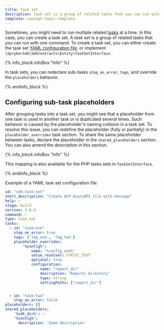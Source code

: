 ```yaml
---
title: Task set
description: Task set is a group of related tasks that you can run with one command.
template: concept-topic-template
---
```

Sometimes, you might need to run multiple related [tasks](/docs/sdk/dev/task.html) at a time. In this case, you can create a task set. A *task set* is a group of related tasks that you can run with one command. To create a task set, you can either create the task set [YAML configuration file](/docs/sdk/dev/task.html#task-yaml-configuration-file), or implement `\SprykerSdk\SdkContracts\Entity\TaskSetInterface`.

{% info_block infoBox "Info" %}

In task sets, you can redeclare sub-tasks `stop_on_error`, `tags`, and override the `placeholders` behavior.

{% endinfo_block %}

## Configuring sub-task placeholders

After grouping tasks into a task set, you might see that a placeholder from one task is used in another task or is duplicated several times.
Such behavior is caused by the placeholder's naming collision in a task set. To resolve this issue, you can redefine the placeholder (fully or partially) in the `placeholder_overrides` task section.
To share the same placeholder between tasks, declare the placeholder in the `shared_placeholders` section. You can also amend the description in this section.

{% info_block infoBox "Info" %}

This mapping is also available for the PHP tasks sets in `TaskSetInterface`.

{% endinfo_block %}

Example of a YAML task set configuration file:

```yaml
id: "sdk:task:set"
short_description: "Create ACP AsyncAPI file with message"
help: ~
stage: build
version: 1.0.0
command: ~
type: task_set
tasks:
  - id: "task:one"
    stop_on_error: true
    tags: ['tag_one', 'tag_two']
    placeholder_overrides:
        '%config%':
            name: "%config_one%"
            value_resolver: STATIC_TEXT
            optional: true
            configuration:
                name: "report_dir"
                description: "Reports directory"
                type: string
                settingPaths: ["report_dir"]


  - id: "task:two"
    stop_on_error: false
placeholders: []
shared_placeholders:
    '%sdk_dir%': ~
    '%config%':
      description: 'Some description'
```
